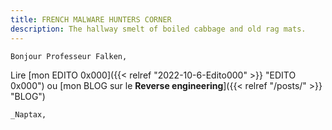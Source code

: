```yaml
---
title: FRENCH MALWARE HUNTERS CORNER
description: The hallway smelt of boiled cabbage and old rag mats.
---
```


`Bonjour Professeur Falken,`

Lire [mon EDITO 0x000]({{< relref "2022-10-6-Edito000" >}} "EDITO 0x000") ou [mon BLOG sur le **Reverse engineering**]({{< relref "/posts/" >}} "BLOG") 

`_Naptax,`
